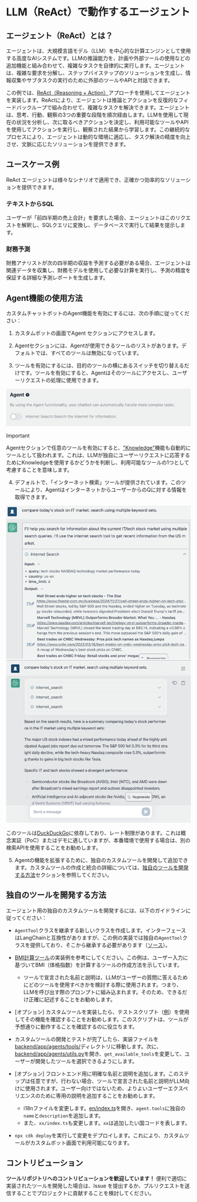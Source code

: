 # LLM（ReAct）で動作するエージェント

## エージェント（ReAct）とは？

エージェントは、大規模言語モデル（LLM）を中心的な計算エンジンとして使用する高度なAIシステムです。LLMの推論能力を、計画や外部ツールの使用などの追加機能と組み合わせて、複雑なタスクを自律的に実行します。エージェントは、複雑な要求を分解し、ステップバイステップのソリューションを生成し、情報収集やサブタスクの実行のために外部のツールやAPIと対話できます。

この例では、[ReAct（Reasoning + Action）](https://www.promptingguide.ai/techniques/react)アプローチを使用してエージェントを実装します。ReActにより、エージェントは推論とアクションを反復的なフィードバックループで組み合わせて、複雑なタスクを解決できます。エージェントは、思考、行動、観察の3つの重要な段階を順次経由します。LLMを使用して現在の状況を分析し、次に取るべきアクションを決定し、利用可能なツールやAPIを使用してアクションを実行し、観察された結果から学習します。この継続的なプロセスにより、エージェントは動的な環境に適応し、タスク解決の精度を向上させ、文脈に応じたソリューションを提供できます。

## ユースケース例

ReAct エージェントは様々なシナリオで適用でき、正確かつ効率的なソリューションを提供できます。

### テキストからSQL

ユーザーが「前四半期の売上合計」を要求した場合、エージェントはこのリクエストを解釈し、SQLクエリに変換し、データベースで実行して結果を提示します。

### 財務予測

財務アナリストが次の四半期の収益を予測する必要がある場合、エージェントは関連データを収集し、財務モデルを使用して必要な計算を実行し、予測の精度を保証する詳細な予測レポートを生成します。

## Agent機能の使用方法

カスタムチャットボットのAgent機能を有効にするには、次の手順に従ってください：

1. カスタムボットの画面でAgent セクションにアクセスします。

2. Agentセクションには、Agentが使用できるツールのリストがあります。デフォルトでは、すべてのツールは無効になっています。

3. ツールを有効にするには、目的のツールの横にあるスイッチを切り替えるだけです。ツールを有効にすると、Agentはそのツールにアクセスし、ユーザーリクエストの処理に使用できます。

![](./imgs/agent_tools.png)

> [!Important]
> Agentセクションで任意のツールを有効にすると、["Knowledge"](https://aws.amazon.com/what-is/retrieval-augmented-generation/)機能も自動的にツールとして扱われます。これは、LLMが独自にユーザーリクエストに応答するためにKnowledgeを使用するかどうかを判断し、利用可能なツールの1つとして考慮することを意味します。

4. デフォルトで、「インターネット検索」ツールが提供されています。このツールにより、AgentはインターネットからユーザーからのQに対する情報を取得できます。

![](./imgs/agent1.png)
![](./imgs/agent2.png)

このツールは[DuckDuckGo](https://duckduckgo.com/)に依存しており、レート制限があります。これは概念実証（PoC）またはデモに適していますが、本番環境で使用する場合は、別の検索APIを使用することをお勧めします。

5. Agentの機能を拡張するために、独自のカスタムツールを開発して追加できます。カスタムツールの作成と統合の詳細については、[独自のツールを開発する方法](#how-to-develop-your-own-tools)セクションを参照してください。

## 独自のツールを開発する方法

エージェント用の独自のカスタムツールを開発するには、以下のガイドラインに従ってください：

- `AgentTool`クラスを継承する新しいクラスを作成します。インターフェースはLangChainと互換性がありますが、この例の実装では独自の`AgentTool`クラスを提供しており、そこから継承する必要があります（[ソース](../backend/app/agents/tools/agent_tool.py)）。

- [BMI計算ツール](../examples/agents/tools/bmi/bmi.py)の実装例を参考にしてください。この例は、ユーザー入力に基づいてBMI（体格指数）を計算するツールの作成方法を示しています。

  - ツールで宣言された名前と説明は、LLMがユーザーの質問に答えるためにどのツールを使用すべきかを検討する際に使用されます。つまり、LLMを呼び出す際のプロンプトに組み込まれます。そのため、できるだけ正確に記述することをお勧めします。

- [オプション] カスタムツールを実装したら、テストスクリプト（[例](../examples/agents/tools/bmi/test_bmi.py)）を使用してその機能を確認することをお勧めします。このスクリプトは、ツールが予想通りに動作することを確認するのに役立ちます。

- カスタムツールの開発とテストが完了したら、実装ファイルを[backend/app/agents/tools/](../backend/app/agents/tools/)ディレクトリに移動します。次に、[backend/app/agents/utils.py](../backend/app/agents/utils.py)を開き、`get_available_tools`を変更して、ユーザーが開発したツールを選択できるようにします。

- [オプション] フロントエンド用に明確な名前と説明を追加します。このステップは任意ですが、行わない場合、ツールで宣言された名前と説明がLLM向けに使用されます。ユーザー向けではないため、よりよいユーザーエクスペリエンスのために専用の説明を追加することをお勧めします。

  - i18nファイルを変更します。[en/index.ts](../frontend/src/i18n/en/index.ts)を開き、`agent.tools`に独自の`name`と`description`を追加します。
  - また、`xx/index.ts`も変更します。`xx`は追加したい国コードを表します。

- `npx cdk deploy`を実行して変更をデプロイします。これにより、カスタムツールがカスタムボット画面で利用可能になります。

## コントリビューション

**ツールリポジトリへのコントリビューションを歓迎しています！** 便利で適切に実装されたツールを開発した場合は、Issue を提出するか、プルリクエストを送信することでプロジェクトに貢献することを検討してください。
